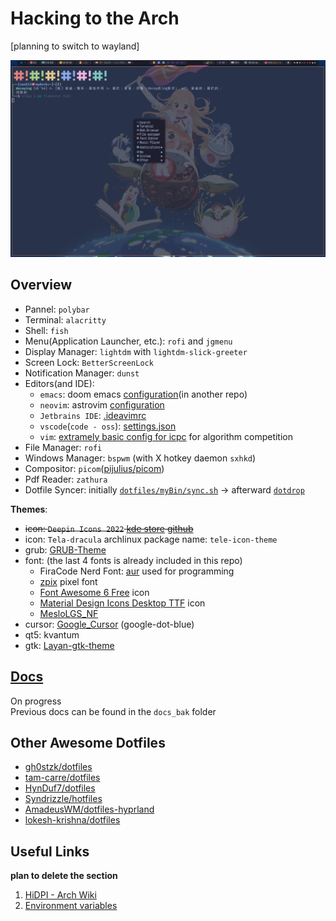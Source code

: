 # Hacking to the Arch

[planning to switch to wayland]  

![screenshot](./screenshots/2022-12-21_18-09.png)

## Overview

- Pannel: `polybar`
- Terminal: `alacritty`
- Shell: `fish`
- Menu(Application Launcher, etc.): `rofi` and `jgmenu`
- Display Manager: `lightdm` with `lightdm-slick-greeter`
- Screen Lock: `BetterScreenLock`
- Notification Manager: `dunst` 
- Editors(and IDE):
    - `emacs`: doom emacs [configuration](https://github.com/Ziqi-Yang/.doom.d)(in another repo)
    - `neovim`: astrovim [configuration](./dotfiles/config/nvim/lua/user/init.lua)
    - `Jetbrains IDE`: [.ideavimrc](./dotfiles/config/ideavimrc)
    - `vscode`(`code - oss`): [settings.json](<./dotfiles/config/Code - OSS/User/settings.json>)
    - `vim`: [extramely basic config for icpc](https://gist.github.com/Ziqi-Yang/2fd25c93254382c9e5b376568a0e9611) for algorithm competition
- File Manager: `rofi`
- Windows Manager: `bspwm` (with X hotkey daemon `sxhkd`)
- Compositor: `picom`([pijulius/picom](https://github.com/pijulius/picom))
- Pdf Reader: `zathura`
- Dotfile Syncer: initially [`dotfiles/myBin/sync.sh`](dotfiles/myBin/sync.sh) -> afterward [`dotdrop`](https://github.com/deadc0de6/dotdrop)

**Themes**: 
- ~~icon: `Deepin Icons 2022` [kde store](https://store.kde.org/p/1678986/) [github](https://github.com/zayronxio/Deepin-icons-2022)~~
- icon: `Tela-dracula` archlinux package name: `tele-icon-theme`
- grub: [GRUB-Theme](https://github.com/13atm01/GRUB-Theme)
- font: (the last 4 fonts is already included in this repo)
    - FiraCode Nerd Font: [aur](https://aur.archlinux.org/packages/nerd-fonts-fira-code) used for programming
    - [zpix](https://github.com/SolidZORO/zpix-pixel-font) pixel font
    - [Font Awesome 6 Free](https://fontawesome.com/download) icon
    - [Material Design Icons Desktop TTF](https://github.com/Templarian/MaterialDesign-Font) icon
    - [MesloLGS\_NF](https://github.com/romkatv/powerlevel10k-media/)
- cursor: [Google\_Cursor](https://github.com/ful1e5/Google_Cursor) (google-dot-blue)
- qt5: kvantum
- gtk: [Layan-gtk-theme](https://github.com/vinceliuice/Layan-gtk-theme)

## [Docs](https://ziqi-yang.github.io/dotfiles/#/)

On progress  
Previous docs can be found in the `docs_bak` folder

## Other Awesome Dotfiles

- [gh0stzk/dotfiles](https://github.com/gh0stzk/dotfiles)
- [tam-carre/dotfiles](https://github.com/tam-carre/dotfiles)
- [HynDuf7/dotfiles](https://github.com/HynDuf7/dotfiles)
- [Syndrizzle/hotfiles](https://github.com/Syndrizzle/hotfiles)
- [AmadeusWM/dotfiles-hyprland](https://github.com/AmadeusWM/dotfiles-hyprland)
- [lokesh-krishna/dotfiles](https://github.com/lokesh-krishna/dotfiles)

## Useful Links
__plan to delete the section__
1. [HiDPI - Arch Wiki](https://wiki.archlinux.org/title/HiDPI)
2. [Environment variables](https://wiki.archlinux.org/title/environment_variables)
